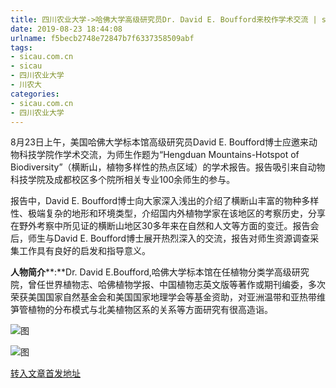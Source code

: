 ```yaml
---
title: 四川农业大学->哈佛大学高级研究员Dr. David E. Boufford来校作学术交流 | sicau.com.cn
date: 2019-08-23 18:44:08
urlname: f5becb2748e72847b7f6337358509abf
tags: 
- sicau.com.cn
- sicau
- 四川农业大学
- 川农大
categories:
- sicau.com.cn
- 四川农业大学
---
```



8月23日上午，美国哈佛大学标本馆高级研究员David E. Boufford博士应邀来动物科技学院作学术交流，为师生作题为“Hengduan Mountains-Hotspot of Biodiversity”（横断山，植物多样性的热点区域）的学术报告。报告吸引来自动物科技学院及成都校区多个院所相关专业100余师生的参与。

报告中，David E. Boufford博士向大家深入浅出的介绍了横断山丰富的物种多样性、极端复杂的地形和环境类型，介绍国内外植物学家在该地区的考察历史，分享在野外考察中所见证的横断山地区30多年来在自然和人文等方面的变迁。报告会后，师生与David E. Boufford博士展开热烈深入的交流，报告对师生资源调查采集工作具有良好的启发和指导意义。

**人物简介****:**Dr. David E.Boufford,哈佛大学标本馆在任植物分类学高级研究院，曾任世界植物志、哈佛植物学报、中国植物志英文版等著作或期刊编委，多次荣获美国国家自然基金会和美国国家地理学会等基金资助，对亚洲温带和亚热带维笋管植物的分布模式与北美植物区系的关系等方面研究有很高造诣。



![图](https://news.sicau.edu.cn/__local/F/A9/95/3D8148A6B4A5B8E137B64E5764A_085CD2E3_64DA.jpg)

![图](https://news.sicau.edu.cn/__local/0/FF/12/257C6D86AE8E8FE90B7A3F43F49_64D523E9_72C5.jpg)

[转入文章首发地址](https://news.sicau.edu.cn/info/1078/52893.htm)